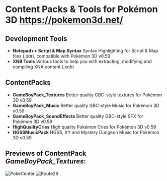 # Content Packs & Tools for Pokémon 3D https://pokemon3d.net/
## Development Tools
* **Notepad++ Script & Map Syntax** Syntax Highlighting for Script & Map files (*.dat*), compatible with Pokémon 3D v0.59
* **XNB Tools** Various tools to help you with extracting, modifying and compiling XNA content (*.xnb*)
## ContentPacks
* **GameBoyPack_Textures** Better quality GBC-style textures for Pokémon 3D v0.59
* **GameBoyPack_Music** Better quality GBC-style Music for Pokémon 3D v0.59
* **GameBoyPack_SoundEffects** Better quality GBC-style SFX for Pokémon 3D v0.59
* **HighQualityCries** High quality Pokémon Cries for Pokémon 3D v0.59
* **HGSSMusicPack** HGSS, XY and Mystery Dungeon Music for Pokémon 3D v0.59

## Previews of ContentPack *GameBoyPack_Textures*:
![PokeCenter](https://user-images.githubusercontent.com/31563291/166961748-bd343fcf-4e2d-4321-904d-0115e6795d11.png)
![Route29](https://user-images.githubusercontent.com/31563291/166962772-63fb9d23-f55b-48fe-a5c7-422c890983d4.png)
